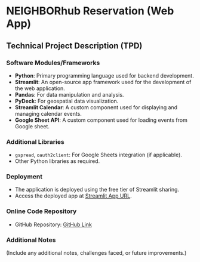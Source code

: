 # NEIGHBORhub Reservation (Web App)

## Technical Project Description (TPD)

### Software Modules/Frameworks
- **Python**: Primary programming language used for backend development.
- **Streamlit**: An open-source app framework used for the development of the web application.
- **Pandas**: For data manipulation and analysis.
- **PyDeck**: For geospatial data visualization.
- **Streamlit Calendar**: A custom component used for displaying and managing calendar events.
- **Google Sheet API**: A custom component used for loading events from Google sheet.

### Additional Libraries
- `gspread`, `oauth2client`: For Google Sheets integration (if applicable).
- Other Python libraries as required.

### Deployment
- The application is deployed using the free tier of Streamlit sharing.
- Access the deployed app at [Streamlit App URL](https://neighborcalendar.streamlit.app/).

### Online Code Repository
- GitHub Repository: [GitHub Link](https://github.com/bilalimamoglu/neighborhub)

### Additional Notes
(Include any additional notes, challenges faced, or future improvements.)
